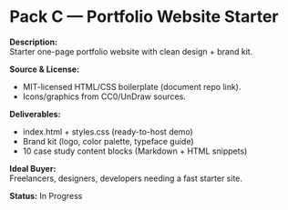 # Pack C — Portfolio Website Starter

**Description:**  
Starter one-page portfolio website with clean design + brand kit.

**Source & License:**  
- MIT-licensed HTML/CSS boilerplate (document repo link).  
- Icons/graphics from CC0/UnDraw sources.

**Deliverables:**  
- index.html + styles.css (ready-to-host demo)  
- Brand kit (logo, color palette, typeface guide)  
- 10 case study content blocks (Markdown + HTML snippets)

**Ideal Buyer:**  
Freelancers, designers, developers needing a fast starter site.

**Status:** In Progress
